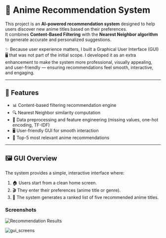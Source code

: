 # 🎌 Anime Recommendation System  

This project is an **AI-powered recommendation system** designed to help users discover new anime titles based on their preferences.  
It combines **Content-Based Filtering** with the **Nearest Neighbor algorithm** to generate accurate and personalized suggestions.  

✨ Because user experience matters, I built a Graphical User Interface (GUI) 🖥️ that was not part of the initial scope. I developed it as an extra enhancement to make the system more professional, visually appealing, and user-friendly — ensuring recommendations feel smooth, interactive, and engaging.  

---

## 🚀 Features  
- 📊 Content-based filtering recommendation engine  
- 🔍 Nearest Neighbor similarity computation  
- 🧹 Data preprocessing and feature engineering (missing values, one-hot encoding, TF-IDF)  
- 🖥️ User-friendly GUI for smooth interaction  
- 🎯 Top-5 most relevant anime recommendations  

---

## 🖼️ GUI Overview  
The system provides a simple, interactive interface where:  
1. 🏠 Users start from a clean home screen.  
2. 🎬 They enter their preferences (anime title or genre).  
3. 📑 The system generates a ranked list of five recommended anime titles.  

### Screenshots 
![Recommendation Results]()  

![gui_screens](https://github.com/user-attachments/assets/31c6a783-22f7-4231-b2e8-3dbcd4a71047)



